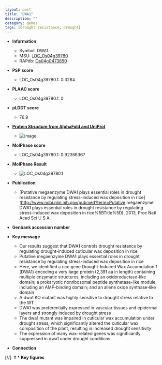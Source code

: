 ```yaml
---
layout: post
title: "DWA1"
description: ""
category: genes
tags: [drought resistance, drought]
---
```


* **Information**  
    + Symbol: DWA1  
    + MSU: [LOC_Os04g39780](http://rice.plantbiology.msu.edu/cgi-bin/ORF_infopage.cgi?orf=LOC_Os04g39780)  
    + RAPdb: [Os04g0473850](http://rapdb.dna.affrc.go.jp/viewer/gbrowse_details/irgsp1?name=Os04g0473850)  

* **PSP score**  
    + LOC_Os04g39780.1: 0.3284 

* **PLAAC score**  
    + LOC_Os04g39780.1: 0 

* **pLDDT score**
    + 76.9

* **[Protein Structure from AlphaFold and UniProt](https://www.uniprot.org/uniprotkb/A0A0P0WBK1/entry#structure)**
    + ![image](https://ricepsp.github.io/images/A/AF-A0A0P0WBK1-F1.png)

* **MolPhase score**
    + LOC_Os04g39780.1: 0.92366367

* **MolPhase Result**
    + ![LOC_Os04g39780.1](https://304243504.github.io/Pictures/LOC_Os04g/LOC_Os04g39780.1.png)

* **Publication**  
    + [Putative megaenzyme DWA1 plays essential roles in drought resistance by regulating stress-induced wax deposition in rice](http://www.ncbi.nlm.nih.gov/pubmed?term=Putative megaenzyme DWA1 plays essential roles in drought resistance by regulating stress-induced wax deposition in rice%5BTitle%5D), 2013, Proc Natl Acad Sci U S A.

* **Genbank accession number**  

* **Key message**  
    + Our results suggest that DWA1 controls drought resistance by regulating drought-induced cuticular wax deposition in rice
    + Putative megaenzyme DWA1 plays essential roles in drought resistance by regulating stress-induced wax deposition in rice
    + Here, we identified a rice gene Drought-Induced Wax Accumulation 1 (DWA1) encoding a very large protein (2,391 aa in length) containing multiple enzymatic structures, including an oxidoreductase-like domain; a prokaryotic nonribosomal peptide synthetase-like module, including an AMP-binding domain; and an allene oxide synthase-like domain
    + A dwa1 KO mutant was highly sensitive to drought stress relative to the WT
    + DWA1 was preferentially expressed in vascular tissues and epidermal layers and strongly induced by drought stress
    + The dwa1 mutant was impaired in cuticular wax accumulation under drought stress, which significantly altered the cuticular wax composition of the plant, resulting in increased drought sensitivity
    + The expression of many wax-related genes was significantly suppressed in dwa1 under drought conditions

* **Connection**  

[//]: # * **Key figures**  


